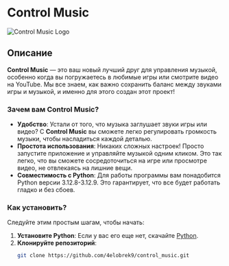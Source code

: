 # Control Music

![Control Music Logo]([https://cdn-icons-png.flaticon.com/512/10268/10268970.png])

## Описание

**Control Music** — это ваш новый лучший друг для управления музыкой, особенно когда вы погружаетесь в любимые игры или смотрите видео на YouTube. Мы все знаем, как важно сохранить баланс между звуками игры и музыкой, и именно для этого создан этот проект!

### Зачем вам **Control Music**?

- **Удобство**: Устали от того, что музыка заглушает звуки игры или видео? С **Control Music** вы сможете легко регулировать громкость музыки, чтобы насладиться каждой деталью.
- **Простота использования**: Никаких сложных настроек! Просто запустите приложение и управляйте музыкой одним кликом. Это так легко, что вы сможете сосредоточиться на игре или просмотре видео, не отвлекаясь на лишние вещи.
- **Совместимость с Python**: Для работы программы вам понадобится Python версии 3.12.8-3.12.9. Это гарантирует, что все будет работать гладко и без сбоев.

### Как установить?

Следуйте этим простым шагам, чтобы начать:

1. **Установите Python**: Если у вас его еще нет, скачайте [Python](https://www.python.org/downloads/).
2. **Клонируйте репозиторий**:
   ```bash
   git clone https://github.com/4elobrek9/control_music.git
